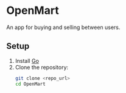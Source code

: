 # OpenMart

An app for buying and selling between users.

## Setup

1. Install [Go](https://golang.org/doc/install)
2. Clone the repository:
   ```bash
   git clone <repo_url>
   cd OpenMart
   ```
